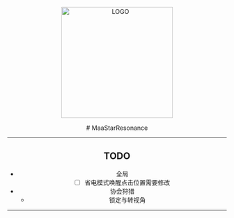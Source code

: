 <!-- markdownlint-disable MD033 MD041 -->

<p align="center">
  <img alt="LOGO" src="https://cdn.jsdelivr.net/gh/MaaAssistantArknights/design@main/logo/maa-logo_512x512.png" width="256" height="256" />
</p>

<div align="center">
# MaaStarResonance

---

## TODO

- 全局
  - [ ] 省电模式唤醒点击位置需要修改
- 协会狩猎
  - 锁定与转视角

---
